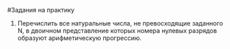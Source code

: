#Задания на практику 

1. Перечислить все натуральные числа, не превосходящие заданного N, в двоичном представление которых номера нулевых разрядов образуют арифметическую прогрессию.